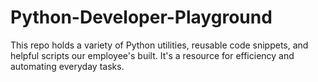 # Python-Developer-Playground
This repo holds a variety of Python utilities, reusable code snippets, and helpful scripts our employee's built. It's a resource for efficiency and automating everyday tasks.
